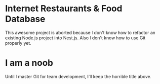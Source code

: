 # Internet Restaurants &amp; Food Database

This awesome project is aborted because I don't know how to refactor an existing Node.js project into Nest.js. Also I don't know how to use Git properly yet.

# I am a noob

Until I master Git for team development, I'll keep the horrible title above.